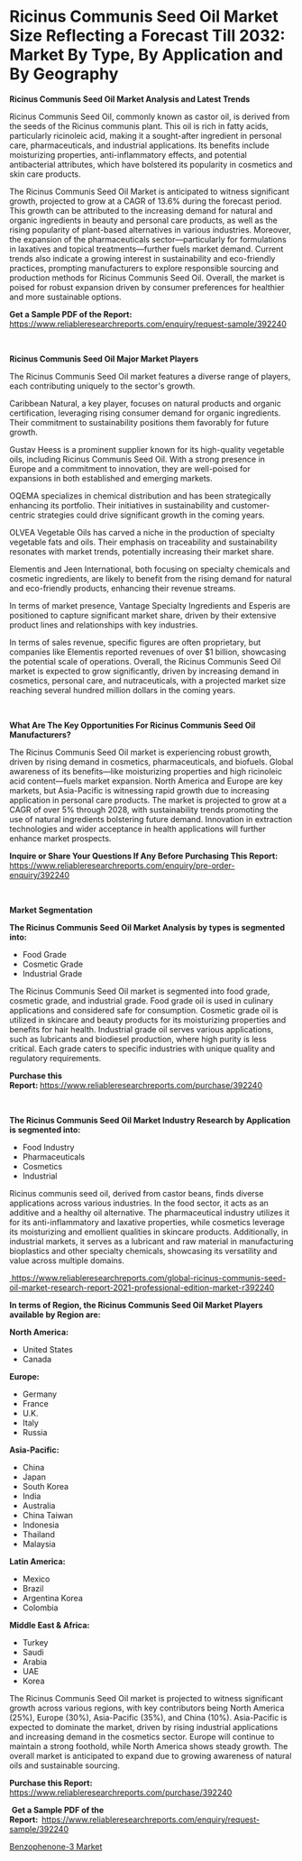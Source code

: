 <p><h1>Ricinus Communis Seed Oil Market Size Reflecting a Forecast Till 2032: Market By Type, By Application and By Geography</h1></p><p><strong>Ricinus Communis Seed Oil Market Analysis and Latest Trends</strong></p>
<p><p>Ricinus Communis Seed Oil, commonly known as castor oil, is derived from the seeds of the Ricinus communis plant. This oil is rich in fatty acids, particularly ricinoleic acid, making it a sought-after ingredient in personal care, pharmaceuticals, and industrial applications. Its benefits include moisturizing properties, anti-inflammatory effects, and potential antibacterial attributes, which have bolstered its popularity in cosmetics and skin care products.</p><p>The Ricinus Communis Seed Oil Market is anticipated to witness significant growth, projected to grow at a CAGR of 13.6% during the forecast period. This growth can be attributed to the increasing demand for natural and organic ingredients in beauty and personal care products, as well as the rising popularity of plant-based alternatives in various industries. Moreover, the expansion of the pharmaceuticals sector—particularly for formulations in laxatives and topical treatments—further fuels market demand. Current trends also indicate a growing interest in sustainability and eco-friendly practices, prompting manufacturers to explore responsible sourcing and production methods for Ricinus Communis Seed Oil. Overall, the market is poised for robust expansion driven by consumer preferences for healthier and more sustainable options.</p></p>
<p><strong>Get a Sample PDF of the Report:&nbsp;</strong> <a href="https://www.reliableresearchreports.com/enquiry/request-sample/392240?utm_campaign=2743&utm_medium=2&utm_source=Github&utm_content=ia&utm_term=29032025&utm_id=ricinus-communis-seed-oil">https://www.reliableresearchreports.com/enquiry/request-sample/392240</a></p>
<p>&nbsp;</p>
<p><strong>Ricinus Communis Seed Oil Major Market Players</strong></p>
<p><p>The Ricinus Communis Seed Oil market features a diverse range of players, each contributing uniquely to the sector's growth. </p><p>Caribbean Natural, a key player, focuses on natural products and organic certification, leveraging rising consumer demand for organic ingredients. Their commitment to sustainability positions them favorably for future growth.</p><p>Gustav Heess is a prominent supplier known for its high-quality vegetable oils, including Ricinus Communis Seed Oil. With a strong presence in Europe and a commitment to innovation, they are well-poised for expansions in both established and emerging markets.</p><p>OQEMA specializes in chemical distribution and has been strategically enhancing its portfolio. Their initiatives in sustainability and customer-centric strategies could drive significant growth in the coming years.</p><p>OLVEA Vegetable Oils has carved a niche in the production of specialty vegetable fats and oils. Their emphasis on traceability and sustainability resonates with market trends, potentially increasing their market share.</p><p>Elementis and Jeen International, both focusing on specialty chemicals and cosmetic ingredients, are likely to benefit from the rising demand for natural and eco-friendly products, enhancing their revenue streams.</p><p>In terms of market presence, Vantage Specialty Ingredients and Esperis are positioned to capture significant market share, driven by their extensive product lines and relationships with key industries.</p><p>In terms of sales revenue, specific figures are often proprietary, but companies like Elementis reported revenues of over $1 billion, showcasing the potential scale of operations. Overall, the Ricinus Communis Seed Oil market is expected to grow significantly, driven by increasing demand in cosmetics, personal care, and nutraceuticals, with a projected market size reaching several hundred million dollars in the coming years.</p></p>
<p>&nbsp;</p>
<p><strong>What Are The Key Opportunities For Ricinus Communis Seed Oil Manufacturers?</strong></p>
<p><p>The Ricinus Communis Seed Oil market is experiencing robust growth, driven by rising demand in cosmetics, pharmaceuticals, and biofuels. Global awareness of its benefits—like moisturizing properties and high ricinoleic acid content—fuels market expansion. North America and Europe are key markets, but Asia-Pacific is witnessing rapid growth due to increasing application in personal care products. The market is projected to grow at a CAGR of over 5% through 2028, with sustainability trends promoting the use of natural ingredients bolstering future demand. Innovation in extraction technologies and wider acceptance in health applications will further enhance market prospects.</p></p>
<p><strong>Inquire or Share Your Questions If Any Before Purchasing This Report:</strong> <a href="https://www.reliableresearchreports.com/enquiry/pre-order-enquiry/392240?utm_campaign=2743&utm_medium=2&utm_source=Github&utm_content=ia&utm_term=29032025&utm_id=ricinus-communis-seed-oil">https://www.reliableresearchreports.com/enquiry/pre-order-enquiry/392240</a></p>
<p>&nbsp;</p>
<p><strong>Market Segmentation</strong></p>
<p><strong>The Ricinus Communis Seed Oil Market Analysis by types is segmented into:</strong></p>
<p><ul><li>Food Grade</li><li>Cosmetic Grade</li><li>Industrial Grade</li></ul></p>
<p><p>The Ricinus Communis Seed Oil market is segmented into food grade, cosmetic grade, and industrial grade. Food grade oil is used in culinary applications and considered safe for consumption. Cosmetic grade oil is utilized in skincare and beauty products for its moisturizing properties and benefits for hair health. Industrial grade oil serves various applications, such as lubricants and biodiesel production, where high purity is less critical. Each grade caters to specific industries with unique quality and regulatory requirements.</p></p>
<p><strong>Purchase this Report:&nbsp;</strong><a href="https://www.reliableresearchreports.com/purchase/392240?utm_campaign=2743&utm_medium=2&utm_source=Github&utm_content=ia&utm_term=29032025&utm_id=ricinus-communis-seed-oil">https://www.reliableresearchreports.com/purchase/392240</a></p>
<p>&nbsp;</p>
<p><strong>The Ricinus Communis Seed Oil Market Industry Research by Application is segmented into:</strong></p>
<p><ul><li>Food Industry</li><li>Pharmaceuticals</li><li>Cosmetics</li><li>Industrial</li></ul></p>
<p><p>Ricinus communis seed oil, derived from castor beans, finds diverse applications across various industries. In the food sector, it acts as an additive and a healthy oil alternative. The pharmaceutical industry utilizes it for its anti-inflammatory and laxative properties, while cosmetics leverage its moisturizing and emollient qualities in skincare products. Additionally, in industrial markets, it serves as a lubricant and raw material in manufacturing bioplastics and other specialty chemicals, showcasing its versatility and value across multiple domains.</p></p>
<p><a href="https://www.reliableresearchreports.com/global-ricinus-communis-seed-oil-market-research-report-2021-professional-edition-market-r392240?utm_campaign=2743&utm_medium=2&utm_source=Github&utm_content=ia&utm_term=29032025&utm_id=ricinus-communis-seed-oil">&nbsp;https://www.reliableresearchreports.com/global-ricinus-communis-seed-oil-market-research-report-2021-professional-edition-market-r392240</a></p>
<p><strong>In terms of Region, the Ricinus Communis Seed Oil Market Players available by Region are:</strong></p>
<p>
    <p> <strong> North America: </strong>
        <ul>
            <li>United States</li>
            <li>Canada</li>
        </ul>
        </p> 
    <p> <strong> Europe: </strong>
        <ul>
            <li>Germany</li>
            <li>France</li>
            <li>U.K.</li>
            <li>Italy</li>
            <li>Russia</li>
        </ul>
        </p> 
    <p> <strong> Asia-Pacific: </strong>
        <ul>
            <li>China</li>
            <li>Japan</li>
            <li>South Korea</li>
            <li>India</li>
            <li>Australia</li>
            <li>China Taiwan</li>
            <li>Indonesia</li>
            <li>Thailand</li>
            <li>Malaysia</li>
        </ul>
        </p> 
    <p> <strong> Latin America: </strong>
        <ul>
            <li>Mexico</li>
            <li>Brazil</li>
            <li>Argentina Korea</li>
            <li>Colombia</li>
        </ul>
        </p> 
    <p> <strong> Middle East & Africa: </strong>
        <ul>
            <li>Turkey</li>
            <li>Saudi</li>
            <li>Arabia</li>
            <li>UAE</li>
            <li>Korea</li>
        </ul>
    </p>
    </p>
<p><p>The Ricinus Communis Seed Oil market is projected to witness significant growth across various regions, with key contributors being North America (25%), Europe (30%), Asia-Pacific (35%), and China (10%). Asia-Pacific is expected to dominate the market, driven by rising industrial applications and increasing demand in the cosmetics sector. Europe will continue to maintain a strong foothold, while North America shows steady growth. The overall market is anticipated to expand due to growing awareness of natural oils and sustainable sourcing.</p></p>
<p><strong>Purchase this Report: </strong><a href="https://www.reliableresearchreports.com/purchase/392240?utm_campaign=2743&utm_medium=2&utm_source=Github&utm_content=ia&utm_term=29032025&utm_id=ricinus-communis-seed-oil">https://www.reliableresearchreports.com/purchase/392240</a></p>
<p>&nbsp;<strong>Get a Sample PDF of the Report:&nbsp;&nbsp;</strong><a href="https://www.reliableresearchreports.com/enquiry/request-sample/392240?utm_campaign=2743&utm_medium=2&utm_source=Github&utm_content=ia&utm_term=29032025&utm_id=ricinus-communis-seed-oil">https://www.reliableresearchreports.com/enquiry/request-sample/392240</a></p>
<p><strong></strong></p>
<p><p><a href="https://github.com/vilehoaguy/Market-Research-Report-List-1/blob/main/benzophenone-3-market.md?utm_campaign=2743&utm_medium=2&utm_source=Github&utm_content=ia&utm_term=29032025&utm_id=ricinus-communis-seed-oil">Benzophenone-3 Market</a></p></p>